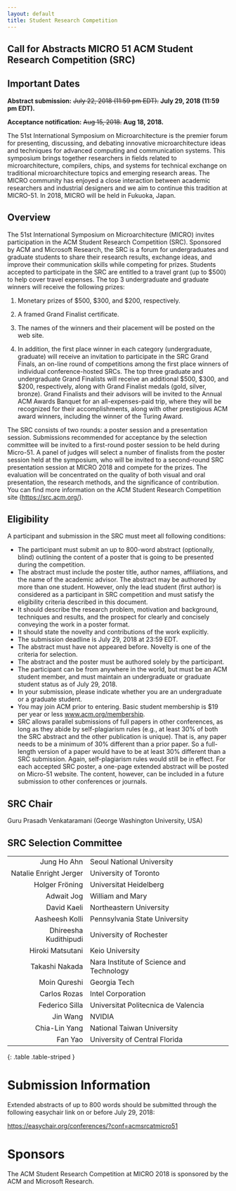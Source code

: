 ```yaml
---
layout: default
title: Student Research Competition
---
```


## Call for Abstracts MICRO 51 ACM Student Research Competition (SRC)

## Important Dates

**Abstract submission:** ~~July 22, 2018 (11:59 pm EDT).~~ **July 29, 2018 (11:59 pm EDT).**

**Acceptance notification:** ~~Aug 15, 2018.~~ **Aug 18, 2018.**

The 51st International Symposium on Microarchitecture is the
premier forum for presenting, discussing, and debating innovative
microarchitecture ideas and techniques for advanced computing and
communication systems. This symposium brings together researchers
in fields related to microarchitecture, compilers, chips, and
systems for technical exchange on traditional microarchitecture
topics and emerging research areas. The MICRO community has
enjoyed a close interaction between academic researchers and
industrial designers and we aim to continue this tradition at
MICRO-51. In 2018, MICRO will be held in Fukuoka, Japan.

## Overview

The 51st International Symposium on Microarchitecture (MICRO)
invites participation in the ACM Student Research
Competition (SRC). Sponsored by ACM and Microsoft Research, the
SRC is a forum for undergraduates and graduate students to share
their research results, exchange ideas, and improve their
communication skills while competing for prizes. Students
accepted to participate in the SRC are entitled to a travel
grant (up to $500) to help cover travel expenses. The top 3
undergraduate and graduate winners will receive the following
prizes:

1. Monetary prizes of $500, $300, and $200, respectively.

2. A framed Grand Finalist certificate.

3. The names of the winners and their placement will be posted on
the web site.

4. In addition, the first place winner in each
category (undergraduate, graduate) will receive an invitation to
participate in the SRC Grand Finals, an on-line round of
competitions among the first place winners of individual
conference-hosted SRCs. The top three graduate and undergraduate
Grand Finalists will receive an additional $500, $300, and $200,
respectively, along with Grand Finalist medals (gold, silver,
bronze). Grand Finalists and their advisors will be invited to
the Annual ACM Awards Banquet for an all-expenses-paid trip,
where they will be recognized for their accomplishments, along
with other prestigious ACM award winners, including the winner of
the Turing Award.

The SRC consists of two rounds: a poster session and a
presentation session. Submissions recommended for acceptance by
the selection committee will be invited to a first-round poster
session to be held during Micro-51.  A panel of judges will
select a number of finalists from the poster session held at the
symposium, who will be invited to a second-round SRC presentation
session at MICRO 2018 and compete for the prizes. The evaluation
will be concentrated on the quality of both visual and oral
presentation, the research methods, and the significance of
contribution. You can find more information on the ACM Student
Research Competition site (<a href="https://src.acm.org/">https://src.acm.org/</a>).

## Eligibility

A participant and submission in the SRC must meet all following
conditions:

* The participant must submit an up to 800-word
  abstract (optionally, blind) outlining the content of a poster
  that is going to be presented during the competition.
* The abstract must include the poster title, author names,
  affiliations, and the name of the academic advisor. The
  abstract may be authored by more than one student. However,
  only the lead student (first author) is considered as a
  participant in SRC competition and must satisfy the eligibility
  criteria described in this document.
* It should describe the research problem, motivation and
  background, techniques and results, and the prospect for
  clearly and concisely conveying the work in a poster format.
* It should state the novelty and contributions of the work
  explicitly.
* The submission deadline is July 29, 2018 at 23:59 EDT.
* The abstract must have not appeared before. Novelty is one of
  the criteria for selection.
* The abstract and the poster must be authored solely by the
  participant.
* The participant can be from anywhere in the world, but must be
  an ACM student member, and must maintain an undergraduate or
  graduate student status as of July 29, 2018.
* In your submission, please indicate whether you are an
  undergraduate or a graduate student.
* You may join ACM prior to entering. Basic student membership is
  $19 per year or less www.acm.org/membership.
* SRC allows parallel submissions of full papers in other
  conferences, as long as they abide by self-plagiarism
  rules (e.g., at least 30% of both the SRC abstract and the
  other publication is unique). That is, any paper needs to be a
  minimum of 30% different than a prior paper. So a full-length
  version of a paper would have to be at least 30% different than
  a SRC submission. Again, self-plagiarism rules would still be
  in effect.  For each accepted SRC poster, a one-page extended
  abstract will be posted on Micro-51 website. The content,
  however, can be included in a future submission to other
  conferences or journals.

## SRC Chair

Guru Prasadh Venkataramani (George Washington University, USA)

## SRC Selection Committee

|                                                        |                                  |
| -----------------------------------------------------: | -------------------------------- |
| Jung Ho Ahn | Seoul National University |
| Natalie Enright Jerger | University of Toronto |
| Holger Fröning | Universitat Heidelberg |
|	Adwait Jog | William and Mary |
|	David Kaeli | Northeastern University |
|	Aasheesh Kolli | Pennsylvania State University |
|	Dhireesha Kudithipudi | University of Rochester |
|	Hiroki Matsutani | Keio University | 
|	Takashi Nakada | Nara Institute of Science and Technology |
|	Moin Qureshi | Georgia Tech |
|	Carlos Rozas | Intel Corporation |
|	Federico Silla | Universitat Politecnica de Valencia |
|	Jin Wang | NVIDIA |
|	Chia-Lin Yang | National Taiwan University |
|	Fan Yao | University of Central Florida |
{: .table .table-striped }

# Submission Information

Extended abstracts of up to 800 words should be submitted through
the following easychair link on or before July 29, 2018:

<a href="https://easychair.org/conferences/?conf=acmsrcatmicro51">https://easychair.org/conferences/?conf=acmsrcatmicro51</a>

# Sponsors

The ACM Student Research Competition at MICRO 2018 is sponsored
by the ACM and Microsoft Research.

